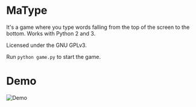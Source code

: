 MaType
======

It's a game where you type words falling from the top of the screen to the bottom. Works with Python 2 and 3.

Licensed under the GNU GPLv3.

Run `python game.py` to start the game.

Demo
====
![Demo](images/demo.png)
